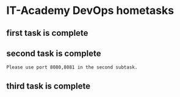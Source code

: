 # IT-Academy DevOps hometasks
## first task is complete
## second task is complete
    Please use port 8080,8081 in the second subtask.
## third task is complete
